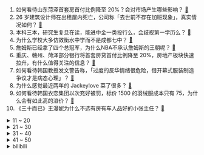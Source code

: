 1. 如何看待山东菏泽首套房首付比例降至 20%？会对市场产生哪些影响？ [:link:](https://www.zhihu.com/question/517236250)
2. 26 岁建筑设计师在出租屋内死亡，公司称「去世前不存在加班现象」，真实情况如何？ [:link:](https://www.zhihu.com/question/517305040)
3. 本科三本，研究生复旦在读，能进中金一类投行么，会歧视第一学历么？ [:link:](https://www.zhihu.com/question/49363232)
4. 为什么学校大多仿效衡水中学而不是成都七中？ [:link:](https://www.zhihu.com/question/381959786)
5. 詹姆斯已经拿了四个总冠军，为什么NBA不承认詹姆斯的王朝呢？ [:link:](https://www.zhihu.com/question/517188012)
6. 重庆、赣州、菏泽部分银行将首套房贷首付比例降至 20%，房地产板块快速拉升，有什么值得关注的信息？ [:link:](https://www.zhihu.com/question/517273004)
7. 如何看待韩国教授发文警告称，「过度的反华情绪很危险，借开幕式服装制造争议才是病态心理」？ [:link:](https://www.zhihu.com/question/516851416)
8. 为什么感觉最近两年的 Jackeylove 菜了很多？ [:link:](https://www.zhihu.com/question/516233223)
9. 如何看待韩国衣恋集团以次充好被罚，标价 1500 的羽绒服成本只有 75，为什么会有如此高的溢价？ [:link:](https://www.zhihu.com/question/515600036)
10. 《三十而已》王漫妮为什么不选有房有车人品好的小张主任？ [:link:](https://www.zhihu.com/question/499782129)
<details>
<summary>11 ~ 20</summary>

11. 2022 年中国是否有可能开放入境? [:link:](https://www.zhihu.com/question/517046242)
12. 腾讯微信试行「1065」工作制，晚 18 点强制下班，这种工作制度能够维持下去吗？工作做不完怎么办？ [:link:](https://www.zhihu.com/question/517288573)
13. 如何看待网友对苏州疫情的评价？ [:link:](https://www.zhihu.com/question/501857013)
14. 领导想提拨我，考虑再三觉得自己不适合，一方面能力不足，另一方面之前工作没做好，现在还能拒绝吗？ [:link:](https://www.zhihu.com/question/514459906)
15. 如何看待苏州安排医护人员住 W 酒店？ [:link:](https://www.zhihu.com/question/517158744)
16. 如何看待星巴克一个员工毁掉一个品牌？ [:link:](https://www.zhihu.com/question/517036242)
17. 有哪些欧美人喜欢去的而中国人不喜欢去的地方吗？ [:link:](https://www.zhihu.com/question/466369808)
18. 工资明明已经开到5k，运维为什么那么难招？主要是维修电脑和打印机，还有网络考勤机？ [:link:](https://www.zhihu.com/question/516727752)
19. 「东数西算」工程全面启动，该工程会带来哪些积极影响？还有什么信息值得关注？ [:link:](https://www.zhihu.com/question/517129848)
20. 如何看待诈骗分子 PS 环球影城票务门面上传地图被 AI 发现？AI 技术在反诈骗上有哪些应用和进展？ [:link:](https://www.zhihu.com/question/517109875)
</details>
<details>
<summary>21 ~ 30</summary>

21. 家里人非要逼我进厂打工怎么办? [:link:](https://www.zhihu.com/question/510867450)
22. 为什么汉语中的「说服」一直读作 shuō 服，却有很多人念 shuì 服？ [:link:](https://www.zhihu.com/question/313282154)
23. 张子枫和赵今麦的未来，你们怎么看？ [:link:](https://www.zhihu.com/question/369374154)
24. 如何看待 Redmi K50 电竞版首销 1 分钟销售额破 2.8 亿元？ [:link:](https://www.zhihu.com/question/517245692)
25. 为什么我给男朋友买了个苹果 13 当生日礼物，他却很生气要跟我分手？ [:link:](https://www.zhihu.com/question/517090764)
26. 2022 LPL 春季赛 JieJie 逆风抢龙，EDG 2:0 FPX，如何评价这场比赛？ [:link:](https://www.zhihu.com/question/517335158)
27. 发改委等部门发文，引导外卖等互联网平台企业进一步下调餐饮业商户服务费标准，将起到哪些作用？ [:link:](https://www.zhihu.com/question/517284889)
28. 如何评价2022美赛E题？ [:link:](https://www.zhihu.com/question/516986300)
29. 网曝刘学州去世前曾称「如果我出事一定是有人杀害」，警方回应会调查，还有哪些信息可以关注？ [:link:](https://www.zhihu.com/question/517236102)
30. 三个人的友谊我是被冷落的那个，所以我该退出吗? [:link:](https://www.zhihu.com/question/517165953)
</details>
<details>
<summary>31 ~ 40</summary>

31. 高中读书生活很累，感觉自己追不上原来闪闪发光的自己了。我还要不要继续努力？读书的意义到底是什么？ [:link:](https://www.zhihu.com/question/517262617)
32. 该怎样面对自己的平庸？ [:link:](https://www.zhihu.com/question/516516413)
33. 说说最想给考研人的一些建议？ [:link:](https://www.zhihu.com/question/512238724)
34. 如何看待湖南农业大学《大学生劳动教育》课程大纲，将劳动作为必修课纳入各专业本科人才培养方案？ [:link:](https://www.zhihu.com/question/516742333)
35. 有什么好看的追妻火葬场的小说推荐？ [:link:](https://www.zhihu.com/question/463126197)
36. 你最不敢听的歌是什么？ [:link:](https://www.zhihu.com/question/515391001)
37. 有哪些你认为可以封神的剧本杀？ [:link:](https://www.zhihu.com/question/448538675)
38. 高中我班一个男生看起来没压力，从来不补课只是听课挺认真，每次考试就能轻松全班第一，他是怎么做到的啊？ [:link:](https://www.zhihu.com/question/517079874)
39. 你们对现在的初三生有什么想说的吗？比如在中考前如何调整好情绪，好好的备战中考? [:link:](https://www.zhihu.com/question/516758229)
40. 高二选地理还是生物？ [:link:](https://www.zhihu.com/question/517179563)
</details>
<details>
<summary>41 ~ 50</summary>

41. 考研英语真题现在就要做吗？考研真相和黄皮书做哪一个？ [:link:](https://www.zhihu.com/question/507217925)
42. 为什么中国人很少戴机械式手表? [:link:](https://www.zhihu.com/question/504079793)
43. 当有人对孩子说「你妈妈不要你了」之类的话，该怎么安慰孩子才能减少对孩子的心理伤害？ [:link:](https://www.zhihu.com/question/516867989)
44. 你喜欢的和喜欢你的应该如何选择？ [:link:](https://www.zhihu.com/question/514485031)
45. 孩子在学校被同学抽耳光，老师要求孩子不告诉家长，家长知道了怎么办? [:link:](https://www.zhihu.com/question/515914165)
46. 如何看待《英雄联盟》虎牙主播 14 剑姬与莎莉间的纠纷？ [:link:](https://www.zhihu.com/question/517021697)
47. 如果《鬼灭之刃》音柱小队在花街全灭，赶到的蛇柱能不能以一敌二战胜堕姬和妓夫太郎？ [:link:](https://www.zhihu.com/question/516709208)
48. 2021 年多地离婚登记减少三成以上，从数据表现来看，「离婚冷静期」的前瞻性体现在哪？ [:link:](https://www.zhihu.com/question/517057429)
49. 为什么PS5和XBOX不使用任天堂那样的闪存卡带而要继续用光盘？ [:link:](https://www.zhihu.com/question/517084082)
50. 有没有性价比高能初级抗老抗氧化的精华液 ？ [:link:](https://www.zhihu.com/question/51826117)
</details><details>
<summary>bilibili</summary>

1. 哥 哥 天 下 第 一 [:link:](//www.bilibili.com/video/BV1Au411R7Gw)
2. 挑战过年穿成这样去亲戚家，多久会被赶出来？《请勿模仿》 [:link:](//www.bilibili.com/video/BV1WS4y1r7tP)
3. 寄 [:link:](//www.bilibili.com/video/BV1YZ4y1R7Hb)
4. 你见过凌晨的电子厂吗 [:link:](//www.bilibili.com/video/BV11i4y117h2)
5. 疯了！好吃到疯了【会爆汁的鸡排】非常哇塞！ [:link:](//www.bilibili.com/video/BV1Wq4y1t7ke)
6. 6分钟讲明白什么是洗钱 [:link:](//www.bilibili.com/video/BV1M34y1C71Z)
7. 弟弟这创意多少有点超前了 [:link:](//www.bilibili.com/video/BV11u411Q7nj)
8. 【四月新番导视】辉夜骨王齐上阵！这季度我是一刻也待不下去了！ [:link:](//www.bilibili.com/video/BV1K44y1p7Vj)
9. 【时代少年团】《光环中的少年——“辞旧”》 [:link:](//www.bilibili.com/video/BV1wb4y1t7Yo)
10. 没有心情打卡了 [:link:](//www.bilibili.com/video/BV1sq4y1t7Af)
<details>
<summary>11 ~ 20</summary>

11. 《原神》角色演示-「八 重 蔡 子」 [:link:](//www.bilibili.com/video/BV1X341177zi)
12. 《原神》拾枝杂谈-「八重神子：天狐嗤笑谭」 [:link:](//www.bilibili.com/video/BV1P5411Z7YU)
13. 来给刨冰大爷拜个晚年 [:link:](//www.bilibili.com/video/BV1Pu411R7Tu)
14. “Loser竟是我自己是吧” [:link:](//www.bilibili.com/video/BV1ZZ4y1R7H7)
15. 破  冰  者  （孤勇者  冬季限定版) [:link:](//www.bilibili.com/video/BV1tr4y167nD)
16. 只为成功找方法，不为失败找理由 [:link:](//www.bilibili.com/video/BV1n341177qc)
17. 香菱怒斥钟离吃饭不给钱 [:link:](//www.bilibili.com/video/BV1Br4y167bX)
18. 这屑狐狸竟如此的甜美! [:link:](//www.bilibili.com/video/BV13q4y1t7V8)
19. 新春歌友烩回归！上届高手们全部回来啦，最后几首直接燃炸全场！！ [:link:](//www.bilibili.com/video/BV11m4y1d7Ps)
20. 1.6万人同时看我网恋是什么体验？【国际连线究极尬聊 网恋感言篇】 [:link:](//www.bilibili.com/video/BV1U44y1J71P)
</details>
<details>
<summary>21 ~ 30</summary>

21. 【花滑运动员千金】金牌！圆梦北京冬奥 [:link:](//www.bilibili.com/video/BV1B3411L7Y6)
22. 片 名 为 寄 [:link:](//www.bilibili.com/video/BV1d44y1H7gP)
23. 【原神】三界路飨祭宝箱全收集（125宝箱） [:link:](//www.bilibili.com/video/BV1BT4y1X7XP)
24. 当场把我家猫打了一顿！ [:link:](//www.bilibili.com/video/BV1YZ4y1R7yi)
25. 救人鬼才，死刑缓期执行 3.0 这次真没救了 [:link:](//www.bilibili.com/video/BV1kT4y1X7nZ)
26. 《这 回 真 是 离 谱 了》 [:link:](//www.bilibili.com/video/BV18m4y1d7EM)
27. 换    弹 [:link:](//www.bilibili.com/video/BV1Br4y167w5)
28. 记住八个规律，想字丑都难 [:link:](//www.bilibili.com/video/BV1CY411L7hN)
29. 想不明白，整这么逼真的玩具干啥 [:link:](//www.bilibili.com/video/BV1sL411K7mY)
30. 简直跟我水论文的方法一模一样 [:link:](//www.bilibili.com/video/BV15Z4y1d7BE)
</details>
<details>
<summary>31 ~ 40</summary>

31. 今日科普—对象生气了怎么办 [:link:](//www.bilibili.com/video/BV1RP4y1w7jr)
32. 《崩坏3》概念动画短片「冬之记忆」 [:link:](//www.bilibili.com/video/BV1QP4y1c7K5)
33. 地球上当爹的都这样吗 [:link:](//www.bilibili.com/video/BV1j341177yT)
34. 假如花滑运动员凑在一起跳广场舞 [:link:](//www.bilibili.com/video/BV16Z4y1R7WJ)
35. “给我家猫看了，它说不信谣不传谣” [:link:](//www.bilibili.com/video/BV1G5411Z7eZ)
36. 这个up疯了，他算出了海绵宝宝有多少个洞。。。 [:link:](//www.bilibili.com/video/BV1z341177ZQ)
37. 这该死的胜负欲 [:link:](//www.bilibili.com/video/BV1P34y1C7RB)
38. 父母的顶级理解 [:link:](//www.bilibili.com/video/BV1wu411R7tX)
39. 离谱！假装在女友面前叹气流眼泪…她竟然不停亲我？ [:link:](//www.bilibili.com/video/BV1Zb4y147oV)
40. 本想一起拍个照片，结果。。。。 [:link:](//www.bilibili.com/video/BV1hP4y1w7U1)
</details>
<details>
<summary>41 ~ 50</summary>

41. 【原神】八重神子武器伤害期望对比，爆伤专武究竟有多强？？ [:link:](//www.bilibili.com/video/BV1644y1J7xF)
42. 和外国画师的恋爱日常 [:link:](//www.bilibili.com/video/BV1mF41177HW)
43. 迫击炮+无人机+装甲车=？？？【迫击炮快乐阴人流#5】 [:link:](//www.bilibili.com/video/BV18S4y1r7jW)
44. 《明日方舟》危机合约新赛季「寻昼行动」宣传PV [:link:](//www.bilibili.com/video/BV1fF41177fP)
45. 【元宵奇妙游】步步生莲有多惊艳？河南卫视《梦莲》纯享版 [:link:](//www.bilibili.com/video/BV12u411Q7Cd)
46. 给陌生人写一句鼓励的话吧！也许可以让他温暖一整天 [:link:](//www.bilibili.com/video/BV1xb4y1476Z)
47. 【明日方舟】我穷了，但我也悟了！ [:link:](//www.bilibili.com/video/BV1RP4y1F7tg)
48. 人生建议：理发前和理发师沟通五分钟。 [:link:](//www.bilibili.com/video/BV1aZ4y1R7BR)
49. 【范志毅】以父之名（全程押韵高能） [:link:](//www.bilibili.com/video/BV1Qq4y147fo)
50. 求这个•᷅ࡇ•᷄的出处？如何打出•᷅ࡇ•᷄？ [:link:](//www.bilibili.com/video/BV1cq4y1t78f)
</details>
<details>
<summary>51 ~ 60</summary>

51. ⚡ 小 然 乱 撞 ⚡【直播剪辑】 [:link:](//www.bilibili.com/video/BV1Aq4y1t7kU)
52. 从社牛到社死，只用了一秒钟… [:link:](//www.bilibili.com/video/BV1fa411y7eF)
53. 怎么可以吃兔兔？法国猎人vs麻辣兔丁 [:link:](//www.bilibili.com/video/BV1Rm4y1d7wU)
54. 《STAY》完整版来啦！真·经典重现！！！ [:link:](//www.bilibili.com/video/BV1Z44y1J7h7)
55. 历时40天、200小时 我终于一命通关了造梦西游3！ [:link:](//www.bilibili.com/video/BV19r4y167pL)
56. 我 滴 作 业 完 成 辣！！！！ [:link:](//www.bilibili.com/video/BV1JP4y1w7HQ)
57. 你难道以为我玩的只是MC？2 [:link:](//www.bilibili.com/video/BV1Vb4y147KW)
58. 你还在为手机内存不够而烦恼吗？ [:link:](//www.bilibili.com/video/BV1d44y1H7pZ)
59. 【崩坏3】崩坏编年史-奥托·阿波卡利斯 [:link:](//www.bilibili.com/video/BV1XL4y137ZK)
60. 又一个土豆的神仙吃法，快安排起来吧 [:link:](//www.bilibili.com/video/BV1nb4y147D6)
</details>
<details>
<summary>61 ~ 70</summary>

61. 【4K杜比】凤凰传奇《月亮之上》成名作！这才是真正的爷青回！ [:link:](//www.bilibili.com/video/BV1734y1C7p2)
62. 你可以永远相信恐怖片导演的审美 [:link:](//www.bilibili.com/video/BV1pr4y167qz)
63. 【特鲁索娃】将不可能变为可能 [:link:](//www.bilibili.com/video/BV1nZ4y1d7dZ)
64. 大爷问我从哪学的五子棋，我没敢告诉他 [:link:](//www.bilibili.com/video/BV1tr4y167ZA)
65. 游戏里的你，再强大也没我强大。 [:link:](//www.bilibili.com/video/BV1Y341177yQ)
66. 楚钧：复盘自己战队是什么体验？一生要强的男人！ [:link:](//www.bilibili.com/video/BV1GP4y1w7tr)
67. 厨师长教你：“蚝油生菜”的家常做法，爽脆鲜嫩，简单易做 [:link:](//www.bilibili.com/video/BV1bS4y1r7jR)
68. 【阿斗】结局猜不中系列合集！悬疑女王阿加莎·克里斯蒂必看经典 [:link:](//www.bilibili.com/video/BV1ii4y117TD)
69. 第一次反猫德联盟的彻底瓦解 [:link:](//www.bilibili.com/video/BV1W34y1C7YQ)
70. 特朗普：美国政府脸都不要了!!! [:link:](//www.bilibili.com/video/BV1P5411Z7XS)
</details>
<details>
<summary>71 ~ 80</summary>

71. 猫 德 学 院 满 分 毕 业 生 ！ [:link:](//www.bilibili.com/video/BV1QL4y137om)
72. 中国盲人足球队为什么这么强？来看看引导员与队员的默契配合，绝对震撼！ [:link:](//www.bilibili.com/video/BV1JS4y1r7BZ)
73. 【原神】已完结！三界路飨祭全收集！宝箱+锚点一次开完！(狭间之街篇)光界之印+渊海髓矿+常世之荚管够！ [:link:](//www.bilibili.com/video/BV1Wq4y1t7gK)
74. 屑狐狸逼👴结婚 【原神动画/八重神子】 [:link:](//www.bilibili.com/video/BV1BZ4y1R7EQ)
75. 放弃很容易，但坚持一定很酷！ [:link:](//www.bilibili.com/video/BV1vm4y1d7UR)
76. 这是人类能完成的操作？？ [:link:](//www.bilibili.com/video/BV13S4y1F7DU)
77. 【warma】300万关注啦！来纪念一下吧【沃玛的生活/第七期】 [:link:](//www.bilibili.com/video/BV1LR4y177om)
78. 对不起！！一不小心气到了四川人和内蒙人 [:link:](//www.bilibili.com/video/BV1A5411Z75B)
79. 把弹幕刷爆！这可是神仙打架！！《华语流行音乐发展史》上 [:link:](//www.bilibili.com/video/BV1Ca411k7Kc)
80. 【羽生结弦】他知道他很帅 [:link:](//www.bilibili.com/video/BV1hi4y117By)
</details>
<details>
<summary>81 ~ 90</summary>

81. 极度真实 [:link:](//www.bilibili.com/video/BV1MZ4y1d7Sd)
82. 那一年，加坦杰厄变成了光 [:link:](//www.bilibili.com/video/BV1jm4y1d7Hv)
83. 蜘蛛侠：我身份隐藏的这么好，为什么你们会知道 [:link:](//www.bilibili.com/video/BV1RT4y1X7VA)
84. （原神）影：粉球都留给我好吗？ [:link:](//www.bilibili.com/video/BV1rm4y1d73C)
85. “有没有一种可能，他们是在做饭” [:link:](//www.bilibili.com/video/BV1iS4y1C7M2)
86. 【原神】中练度 一血无伤雷神周本 [:link:](//www.bilibili.com/video/BV1mi4y117LZ)
87. 这份铜炉羊蝎子火锅，温暖帅小伙整个冬天！ [:link:](//www.bilibili.com/video/BV1XZ4y1R7Ao)
88. 你充Q币吗是什么梗【梗指南】 [:link:](//www.bilibili.com/video/BV1KF411E7ro)
89. 《十年一品温如言》？导演快点还我钱！ [:link:](//www.bilibili.com/video/BV1VR4y1L7ZT)
90. 《数学大师》 [:link:](//www.bilibili.com/video/BV13S4y1V7kV)
</details>
<details>
<summary>91 ~ 100</summary>

91. 。 [:link:](//www.bilibili.com/video/BV1m5411o7is)
92. 我是大哥的大哥开个挂不过分吧 [:link:](//www.bilibili.com/video/BV1RL4y137Dm)
93. 反霸凌机车联盟 [:link:](//www.bilibili.com/video/BV11a411k7Wo)
94. 【老胡】史上最凄惨玩家，迷恋许久的梦中情人居然是…… [:link:](//www.bilibili.com/video/BV1La41117nk)
95. 一刀下去，这就是冬奥顶流吗？！ [:link:](//www.bilibili.com/video/BV1jm4y1d7Zm)
96. 玉帝挑逗嫦娥却让八戒背锅？黑神话前世《斗战神》讲了个什么故事？我天蓬光明磊落，敢作敢当！02 [:link:](//www.bilibili.com/video/BV1ur4y1a74c)
97. 小女孩被羊顶着狂奔，奶奶赶来竟然狂笑不止 [:link:](//www.bilibili.com/video/BV1br4y167LA)
98. 家常馅饼新吃法 [:link:](//www.bilibili.com/video/BV1rP4y1w77M)
99. 【王濛】我的金墩墩 被截胡了！！！ [:link:](//www.bilibili.com/video/BV1C3411L7dT)
100. 开在银行里的云南菜？天王老子来了都要问凭啥这么贵！【凭啥这么贵ep37-滇FU云南Bistro】 [:link:](//www.bilibili.com/video/BV17F411E7WB)
</details></details>